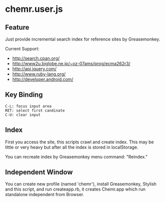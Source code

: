 
chemr.user.js
=============

## Feature ##

Just provide incremental search index for reference sites by Greasemonkey.

Current Support:

 * http://search.cpan.org/
 * http://www2u.biglobe.ne.jp/~oz-07ams/prog/ecma262r3/
 * http://api.jquery.com/
 * http://www.ruby-lang.org/
 * http://developer.android.com/

## Key Binding ##

	C-L: focus input area
	RET: select first candinate
	C-U: clear input

## Index ##

First you access the site, this scripts crawl and create index.
This may be little or very heavy but after all the index is stored in localStorage.

You can recreate index by Greasemonkey menu command: "Reindex."


## Independent Window ##

You can create new profile (named 'chemr'), install Greasemonkey, Stylish and this script,
and run createapp.rb, it creates Chemr.app which run standalone independent from Browser.

